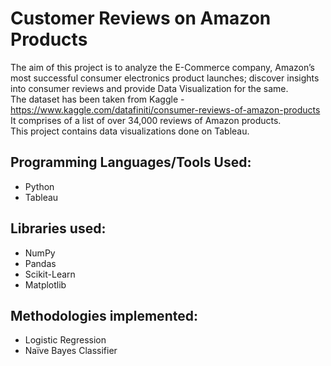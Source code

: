 
# Customer Reviews on Amazon Products

The aim of this project is to analyze the E-Commerce company, Amazon’s most successful consumer electronics product launches; discover insights into consumer reviews and provide Data Visualization for the same.                                           
The dataset has been taken from Kaggle - https://www.kaggle.com/datafiniti/consumer-reviews-of-amazon-products                 
It comprises of a list of over 34,000 reviews of Amazon products.                                                               
This project contains data visualizations done on Tableau.

## Programming Languages/Tools Used:

* Python
* Tableau

## Libraries used:

* NumPy
* Pandas
* Scikit-Learn
* Matplotlib

## Methodologies implemented:


* Logistic Regression
* Naïve Bayes Classifier


```python

```
